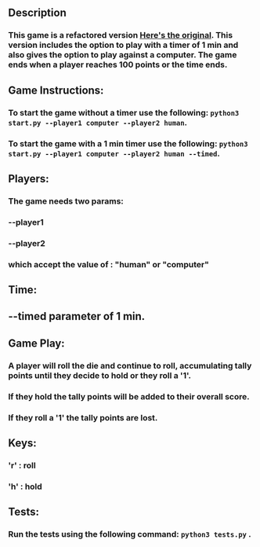 ## Description
### This game is a refactored version [Here's the original](https://github.com/leov2000/IS211_Assignment7). This version includes the option to play with a timer of 1 min and also gives the option to play against a computer. The game ends when a player reaches 100 points or the time ends.

## Game Instructions:
### To start the game without a timer use the following: `python3 start.py --player1 computer --player2 human`.
### To start the game with a 1 min timer use the following: `python3 start.py --player1 computer --player2 human --timed`. 

## Players:
### The game needs two params:
### --player1 
### --player2 
### which accept the value of : "human" or "computer"

## Time:
## --timed parameter of 1 min.

## Game Play:
### A player will roll the die and continue to roll, accumulating tally points until they decide to hold or they roll a '1'. 
### If they hold the tally points will be added to their overall score. 
### If they roll a '1' the tally points are lost. 

## Keys:
### 'r' : roll
### 'h' : hold

## Tests:
### Run the tests using the following command: `python3 tests.py` .
